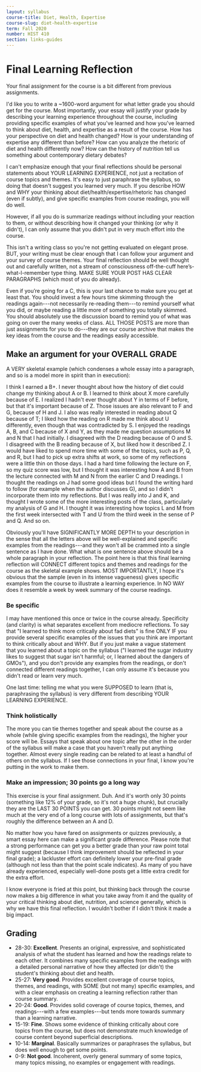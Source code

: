 ```yaml
---
layout: syllabus
course-title: Diet, Health, Expertise
course-slug: diet-health-expertise
term: Fall 2020
number: HIST 410
section: links-guides
---
```


# Final Learning Reflection
Your final assignment for the course is a bit different from previous assignments.

I'd like you to write a ~1600-word argument for what letter grade you should get for the course. Most importantly, your essay will justify your grade by describing your learning experience throughout the course, including providing specific examples of what you've learned and how you've learned to think about diet, health, and expertise as a result of the course. How has your perspective on diet and health changed? How is your understanding of expertise any different than before? How can you analyze the rhetoric of diet and health differently now? How can the history of nutrition tell us something about contemporary dietary debates?

I can't emphasize enough that your final reflections should be personal statements about YOUR LEARNING EXPERIENCE, not just a recitation of course topics and themes. It's easy to just paraphrase the syllabus, so doing that doesn't suggest you learned very much. If you describe HOW and WHY your thinking about diet/health/expertise/rhetoric has changed (even if subtly), and give specific examples from course readings, you will do well.

However, if all you do is summarize readings without including your reaction to them, or without describing how it changed your thinking (or why it didn't), I can only assume that you didn't put in very much effort into the course.

This isn't a writing class so you're not getting evaluated on elegant prose. BUT, your writing must be clear enough that I can follow your argument and your survey of course themes. Your final reflection should be well thought out and carefully written, not a stream of consciousness off-the-cuff here’s-what-I-remember type thing. MAKE SURE YOUR POST HAS CLEAR PARAGRAPHS (which most of you do already).

Even if you’re going for a C, this is your last chance to make sure you get at least that. You should invest a few hours time skimming through the readings again---not necessarily re-reading them---to remind yourself what you did, or maybe reading a little more of something you totally skimmed. You should absolutely use the discussion board to remind you of what was going on over the many weeks of class. ALL THOSE POSTS are more than just assignments for you to do---they are our course archive that makes the key ideas from the course and the readings easily accessible.


## Make an argument for your OVERALL GRADE
A VERY skeletal example (which condenses a whole essay into a paragraph, and so is a model more in spirit than in execution):

I think I earned a B+. I never thought about how the history of diet could change my thinking about A or B. I learned to think about X more carefully because of E. I realized I hadn't ever thought about Y in terms of F before, but that it's important because of Z. Those issues are also relevant to F and G, because of H and J. I also was really interested in reading about Q because of T; I liked how the reading on R made me think about U differently, even though that was contradicted by S. I enjoyed the readings A, B, and C because of X and Y, as they made me question assumptions M and N that I had initially. I disagreed with the D reading because of O and S. I disagreed with the B reading because of X, but liked how it described Z. I would have liked to spend more time with some of the topics, such as P, Q, and R, but I had to pick up extra shifts at work, so some of my reflections were a little thin on those days. I had a hard time following the lecture on F, so my quiz score was low, but I thought it was interesting how A and B from the lecture connected with M and N from the earlier C and D readings. I thought the readings on J had some good ideas but I found the writing hard to follow (for example when the author discusses G), and so I didn't incorporate them into my reflections. But I was really into J and K, and thought I wrote some of the more interesting posts of the class, particularly my analysis of G and H. I thought it was interesting how topics L and M from the first week intersected with T and U from the third week in the sense of P and Q. And so on.

Obviously you'll have SIGNIFICANTLY MORE DEPTH to your description in the sense that all the letters above will be well-explained and specific examples from the readings---and they won't all be crammed into a single sentence as I have done. What what is one sentence above should be a whole paragraph in your reflection. The point here is that this final learning reflection will CONNECT different topics and themes and readings for the course as the skeletal example shows. MOST IMPORTANTLY, I hope it's obvious that the sample (even in its intense vagueness) gives specific examples from the course to illustrate a learning experience. In NO WAY does it resemble a week by week summary of the course readings.


### Be specific
I may have mentioned this once or twice in the course already. Specificity (and clarity) is what separates excellent from mediocre reflections. To say that "I learned to think more critically about fad diets" is fine ONLY IF you provide several specific examples of the issues that you think are important to think critically about and WHY. But if you just make a vague statement that you learned about a topic on the syllabus ("I learned the sugar industry likes to suggest that sugar isn't harmful; or, I learned about the dangers of GMOs"), and you don't provide any examples from the readings, or don't connected different readings together, I can only assume it's because you didn't read or learn very much.

One last time: telling me what you were SUPPOSED to learn (that is, paraphrasing the syllabus) is very different from describing YOUR LEARNING EXPERIENCE.


### Think holistically
The more you can tie themes together and speak about the course as a whole (while giving specific examples from the readings), the higher your score will be. Essays that speak about one topic after the other in the order of the syllabus will make a case that you haven't really put anything together. Almost every single reading can be related to at least a handful of others on the syllabus. If I see those connections in your final, I know you're putting in the work to make them.


### Make an impression; 30 points go a long way
This exercise is your final assignment. Duh. And it's worth only 30 points (something like 12% of your grade, so it's not a huge chunk), but crucially they are the LAST 30 POINTS you can get. 30 points might not seem like much at the very end of a long course with lots of assignments, but that's roughly the difference between an A and D.

No matter how you have fared on assignments or quizzes previously, a smart essay here can make a significant grade difference. Please note that a strong performance can get you a better grade than your raw point total might suggest (because I think improvement should be reflected in your final grade); a lackluster effort can definitely lower your pre-final grade (although not less than that the point scale indicates). As many of you have already experienced, especially well-done posts get a little extra credit for the extra effort.

I know everyone is fried at this point, but thinking back through the course now makes a big difference in what you take away from it and the quality of your critical thinking about diet, nutrition, and science generally, which is why we have this final reflection. I wouldn't bother if I didn't think it made a big impact.


## Grading
- 28-30: **Excellent**. Presents an original, expressive, and sophisticated analysis of what the student has learned and how the readings relate to each other. It combines many specific examples from the readings with a detailed personal narrative of how they affected (or didn't) the student's thinking about diet and health.
- 25-27: **Very good**. Provides excellent coverage of course topics, themes, and readings, with SOME (but not many) specific examples, and with a clear emphasis on creating a learning reflection rather than course summary.
- 20-24: **Good**. Provides solid coverage of course topics, themes, and readings---with a few examples---but tends more towards summary than a learning narrative.
- 15-19: **Fine**. Shows some evidence of thinking critically about core topics from the course, but does not demonstrate much knowledge of course content beyond superficial descriptions.
- 10-14: **Marginal**. Basically summarizes or paraphrases the syllabus, but does well enough to get some points.
- 0-9: **Not good**. Incoherent, overly general summary of some topics, many topics missing, no examples or engagement with readings.
